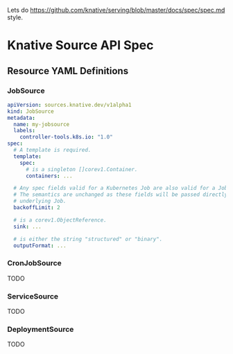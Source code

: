 Lets do https://github.com/knative/serving/blob/master/docs/spec/spec.md style.

# Knative Source API Spec

## Resource YAML Definitions

### JobSource

```yaml
apiVersion: sources.knative.dev/v1alpha1
kind: JobSource
metadata:
  name: my-jobsource
  labels:
    controller-tools.k8s.io: "1.0"
spec:
  # A template is required.
  template:
    spec:
      # is a singleton []corev1.Container.
      containers: ...

  # Any spec fields valid for a Kubernetes Job are also valid for a JobSource.
  # The semantics are unchanged as these fields will be passed directly to the
  # underlying Job.
  backoffLimit: 2

  # is a corev1.ObjectReference.
  sink: ...

  # is either the string "structured" or "binary".
  outputFormat: ...
```

### CronJobSource

TODO

### ServiceSource

TODO

### DeploymentSource

TODO
